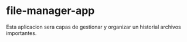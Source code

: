 # file-manager-app
<p>Esta aplicacion sera capas de gestionar y organizar un historial archivos importantes.</p> 